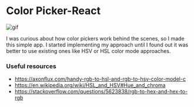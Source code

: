 # Color Picker-React

![gif](https://user-images.githubusercontent.com/63354464/130706495-71e47ba9-cda4-4b78-aa93-009c490d7c11.gif)

I was curious about how color pickers work behind the scenes, so I made this simple app. 
I started implementing my approach until I found out it was better to use existing ones like HSV or HSL color mode approaches.

### Useful resources

* https://axonflux.com/handy-rgb-to-hsl-and-rgb-to-hsv-color-model-c
* https://en.wikipedia.org/wiki/HSL_and_HSV#Hue_and_chroma
* https://stackoverflow.com/questions/5623838/rgb-to-hex-and-hex-to-rgb